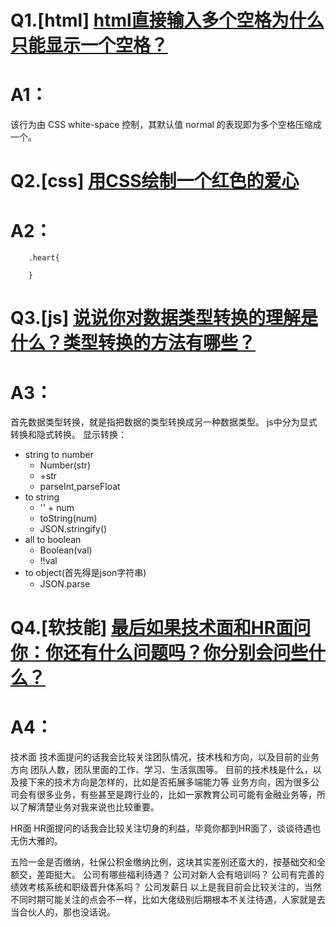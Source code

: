 # Q1.[html] [html直接输入多个空格为什么只能显示一个空格？](https://github.com/haizlin/fe-interview/issues/299)
# A1：
该行为由 CSS white-space 控制，其默认值 normal 的表现即为多个空格压缩成一个。

# Q2.[css] [用CSS绘制一个红色的爱心](https://github.com/haizlin/fe-interview/issues/300)
# A2：
```
    .heart{

    }
```

# Q3.[js] [说说你对数据类型转换的理解是什么？类型转换的方法有哪些？](https://github.com/haizlin/fe-interview/issues/298)
# A3：
首先数据类型转换，就是指把数据的类型转换成另一种数据类型。 js中分为显式转换和隐式转换。
显示转换：
* string to number
    * Number(str)
    * +str
    * parseInt,parseFloat
* to string
    * '' + num
    * toString(num)
    * JSON.stringify()
* all to boolean
    * Boolean(val)
    * !!val
* to object(首先得是json字符串)
    * JSON.parse


# Q4.[软技能] [最后如果技术面和HR面问你：你还有什么问题吗？你分别会问些什么？](https://github.com/haizlin/fe-interview/issues/297)
# A4：
技术面
技术面提问的话我会比较关注团队情况，技术栈和方向，以及目前的业务方向
团队人数，团队里面的工作、学习、生活氛围等。
目前的技术栈是什么，以及接下来的技术方向是怎样的，比如是否拓展多端能力等
业务方向，因为很多公司会有很多业务，有些甚至是跨行业的，比如一家教育公司可能有金融业务等，所以了解清楚业务对我来说也比较重要。

HR面
HR面提问的话我会比较关注切身的利益，毕竟你都到HR面了，谈谈待遇也无伤大雅的。

五险一金是否缴纳，社保公积金缴纳比例，这块其实差别还蛮大的，按基础交和全额交，差距挺大。
公司有哪些福利待遇？
公司对新人会有培训吗？
公司有完善的绩效考核系统和职级晋升体系吗？
公司发薪日
以上是我目前会比较关注的，当然不同时期可能关注的点会不一样，比如大佬级别后期根本不关注待遇，人家就是去当合伙人的，那也没话说。